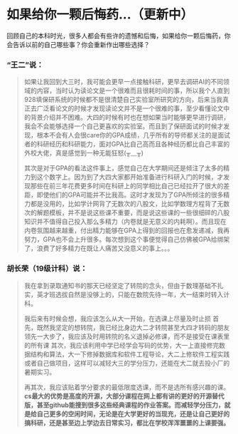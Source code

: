 # 如果给你一颗后悔药...（更新中）

回顾自己的本科时光，很多人都会有些许的遗憾和后悔，如果给你一颗后悔药，你会告诉以前的自己哪些事？你会重新作出哪些选择？

### **“王二”说：**

> 如果让我回到大三时，我可能会更早一点接触科研，更早去调研AI的不同领域的内容，当时认为读论文是一个很难而且很耗时间的事，所以我个人直到928填保研系统的时候都不是很清楚自己实验室所研究的方向，后来当我真正去广泛看论文的时候才发现读论文并不是一个很难的事，至少看懂论文中的背景介绍并不困难。大四的时候有时也在想如果当时能够更早进行调研，我会不会能够选择一个自己更喜欢的实验室。而且到了保研面试的时候才发现，根本不会有人会很care你的GPA成绩，几乎所有的导师都关注的是面试者的科研经历和科研能力，面对GPA比自己高而且各种经历都比自己丰富的外校大佬，真是感觉到一种无能狂怒(╥﹏╥)
>
> 其次是对于GPA的看法这件事上，感觉自己在大学期间还是倾注了太多的精力到这个数字上。因为到了大四大家都开始准备进行科研入门的时候，才发现那些在前三年花费更多时间在科研上的同学相比自己已经拉开了很大的差距，即使他们的GPA可能并不比我高。这时才发现为了GPA所倾注的很多精力都是没用的，比如学计网背了无数次的八股文，比如学数理方程背了无数次的解题模板，并不是说这些课不重要，而是说这些课的一些很细碎的八股知识并不值得自己投入那么多精力（内卷就是无意义的内耗啊）。而且现在内卷氛围越来越重，付出精力能够在GPA上得到的回报也在愈发递减，我再努力，GPA也不会上升很多。每次想到这个事便觉得自己仿佛被GPA给绑架了，浪费了好多精力在既让人痛苦又没意义的事上。。。



### 胡长荣（19级计科）说：

> 我在拿到录取通知书的那天已经坚定了转院的念头，但由于数理基础不扎实，英才班选拔自然是没够上的，只能在数院先待一年，大一结束时转入计科。
>
> 我后来有时候会想，我应该怎么从大一开始，在选课上尽量及时止损 首先，既然我坚定的想转院，我已经比身边大二才转院甚至大四才转码的朋友领先一大步了，我应该及时用转院的名义退掉必修课，而不是接受在课表里的所有课 其次，我应该利用中学已经学会写码的优势，大一上直接修完数据结构和算法，大一下修掉数据库和软件工程导论，大二上修软件工程实践或者自己做项目，这样可以减轻大三的学分压力，还能在大二就去投小厂的暑期实习。
>
> 再其次，我应该贴着学分要求的最低限度选课，而不是选所有感兴趣的课。**cs最大的优势是高度的开源，大部分课程在网上都有讲的更好的开源替代版，甚至github能搜到很多这些经典课程的作业答案。而减轻学分压力，就是给自己更多的空闲时间，无论是在大学更好的当现充，还是让自己更好的搞科研，还是甚至边上学边去日常实习，都比在学校浑浑噩噩的上课要强。**

